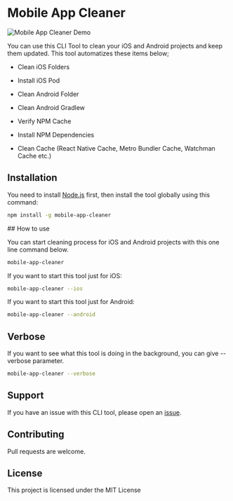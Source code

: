 # Mobile App Cleaner

![Mobile App Cleaner Demo](img/demo.gif)

You can use this CLI Tool to clean your iOS and Android projects and keep them updated. This tool automatizes these items below;

- Clean iOS Folders
- Install iOS Pod

- Clean Android Folder
- Clean Android Gradlew

- Verify NPM Cache
- Install NPM Dependencies

- Clean Cache (React Native Cache, Metro Bundler Cache, Watchman Cache etc.)

## Installation

You need to install [Node.js](https://nodejs.org/en/download/) first, then install the tool globally using this command:

```bash
npm install -g mobile-app-cleaner
```

## How to use

You can start cleaning process for iOS and Android projects with this one line command below.

```bash
mobile-app-cleaner
```

If you want to start this tool just for iOS:

```bash
mobile-app-cleaner --ios
```

If you want to start this tool just for Android:

```bash
mobile-app-cleaner --android
```

## Verbose

If you want to see what this tool is doing in the background, you can give --verbose parameter.

```bash
mobile-app-cleaner --verbose
```

## Support

If you have an issue with this CLI tool, please open an [issue](https://github.com/automizer/mobile-app-cleaner/issues).

## Contributing

Pull requests are welcome.

## License

This project is licensed under the MIT License